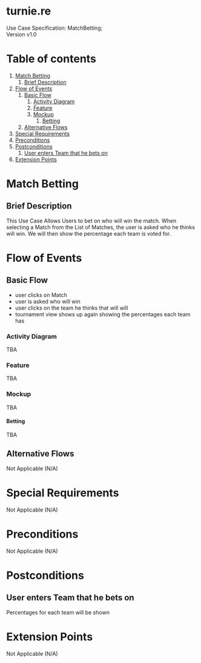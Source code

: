 # turnie.re

Use Case Specification: MatchBetting;  
Version v1.0

# Table of contents

1. [Match Betting](#match-betting)
   1. [Brief Description](#brief-description)
1. [Flow of Events](#flow-of-events)
   1. [Basic Flow](#basic-flow)
      1. [Activity Diagram](#activity-diagram)
      1. [Feature](#feature)
      1. [Mockup](#mockup)
         1. [Betting](#betting)
   1. [Alternative Flows](#alternative-flows)
1. [Special Requirements](#special-requirements)
1. [Preconditions](#preconditions)
1. [Postconditions](#postconditions)
   1. [User enters Team that he bets on](#user-enters-team-that-he-bets-on)
1. [Extension Points](#extension-points)


# Match Betting

## Brief Description

This Use Case Allows Users to bet on who will win the match. When selecting a Match from the List of Matches, the user is asked who he thinks will win. We will then show the percentage each team is voted for.

# Flow of Events

## Basic Flow

 - user clicks on Match
 - user is asked who will win
 - user clicks on the team he thinks that will will
 - tournament view shows up again showing the percentages each team has
 
### Activity Diagram
TBA

### Feature
TBA

### Mockup
TBA

#### Betting
TBA

## Alternative Flows
Not Applicable (N/A)

# Special Requirements
Not Applicable (N/A)

# Preconditions
Not Applicable (N/A)

# Postconditions

## User enters Team that he bets on
Percentages for each team will be shown

# Extension Points
Not Applicable (N/A)

